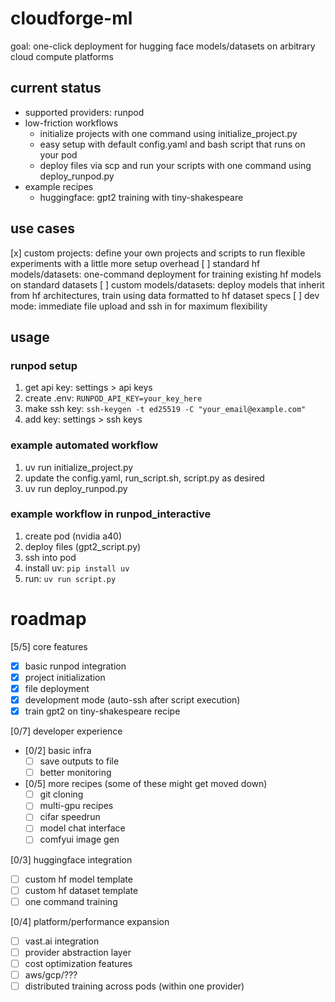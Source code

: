 # cloudforge-ml
goal: one-click deployment for hugging face models/datasets on arbitrary cloud compute platforms

## current status
- supported providers: runpod
- low-friction workflows
  - initialize projects with one command using initialize_project.py
  - easy setup with default config.yaml and bash script that runs on your pod
  - deploy files via scp and run your scripts with one command using deploy_runpod.py
- example recipes
  - huggingface: gpt2 training with tiny-shakespeare

##  use cases
[x] custom projects: define your own projects and scripts to run flexible experiments with a little more setup overhead
[ ] standard hf models/datasets: one-command deployment for training existing hf models on standard datasets
[ ] custom models/datasets: deploy models that inherit from hf architectures, train using data formatted to hf dataset specs
[ ] dev mode: immediate file upload and ssh in for maximum flexibility

## usage
### runpod setup
1. get api key: settings > api keys
2. create .env: `RUNPOD_API_KEY=your_key_here`
3. make ssh key: `ssh-keygen -t ed25519 -C "your_email@example.com"`
4. add key: settings > ssh keys

### example automated workflow
1. uv run initialize_project.py
2. update the config.yaml, run_script.sh, script.py as desired
3. uv run deploy_runpod.py

### example workflow in runpod_interactive
1. create pod (nvidia a40)
2. deploy files (gpt2_script.py)
3. ssh into pod
4. install uv: `pip install uv`
5. run: `uv run script.py`

# roadmap

[5/5] core features
- [x] basic runpod integration
- [x] project initialization
- [x] file deployment
- [x] development mode (auto-ssh after script execution)
- [x] train gpt2 on tiny-shakespeare recipe

[0/7] developer experience
- [0/2] basic infra
  - [ ] save outputs to file
  - [ ] better monitoring
- [0/5] more recipes (some of these might get moved down)
  - [ ] git cloning
  - [ ] multi-gpu recipes
  - [ ] cifar speedrun
  - [ ] model chat interface
  - [ ] comfyui image gen

[0/3] huggingface integration
- [ ] custom hf model template
- [ ] custom hf dataset template
- [ ] one command training

[0/4] platform/performance expansion
- [ ] vast.ai integration
- [ ] provider abstraction layer
- [ ] cost optimization features
- [ ] aws/gcp/???
- [ ] distributed training across pods (within one provider)
